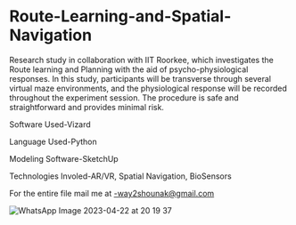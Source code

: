 # Route-Learning-and-Spatial-Navigation
Research study in collaboration with IIT Roorkee, which investigates the Route learning and Planning with the aid of psycho-physiological responses. In this study, participants will be
transverse through several virtual maze environments, and the
physiological response will be recorded throughout the
experiment session. The procedure is safe and straightforward and
provides minimal risk.

Software Used-Vizard

Language Used-Python

Modeling Software-SketchUp

Technologies Involed-AR/VR, Spatial Navigation, BioSensors

For the entire file mail me at -way2shounak@gmail.com


![WhatsApp Image 2023-04-22 at 20 19 37](https://user-images.githubusercontent.com/93007487/233791578-2c9c41c0-9f74-4b20-877a-874b1ef8ccbf.jpg)
